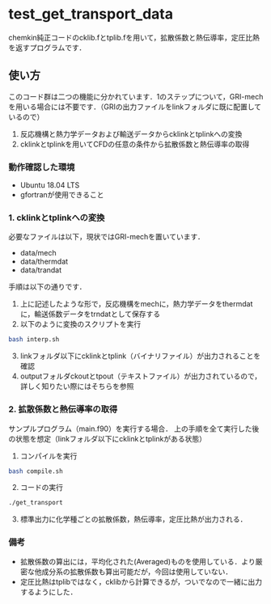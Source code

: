 # test_get_transport_data
chemkin純正コードのcklib.fとtplib.fを用いて，拡散係数と熱伝導率，定圧比熱を返すプログラムです．

## 使い方
このコード群は二つの機能に分かれています．1のステップについて，GRI-mechを用いる場合には不要です．（GRIの出力ファイルをlinkフォルダに既に配置しているので）
1. 反応機構と熱力学データおよび輸送データからcklinkとtplinkへの変換
2. cklinkとtplinkを用いてCFDの任意の条件から拡散係数と熱伝導率の取得

### 動作確認した環境
- Ubuntu 18.04 LTS
- gfortranが使用できること

### 1. cklinkとtplinkへの変換
必要なファイルは以下，現状ではGRI-mechを置いています．
- data/mech
- data/thermdat
- data/trandat

手順は以下の通りです．
1. 上に記述したような形で，反応機構をmechに，熱力学データをthermdatに，輸送係数データをtrndatとして保存する
2. 以下のように変換のスクリプトを実行
```bash
bash interp.sh
```
3. linkフォルダ以下にcklinkとtplink（バイナリファイル）が出力されることを確認
4. outputフォルダckoutとtpout（テキストファイル）が出力されているので，詳しく知りたい際にはそちらを参照

### 2. 拡散係数と熱伝導率の取得
サンプルプログラム（main.f90）を実行する場合．
上の手順を全て実行した後の状態を想定（linkフォルダ以下にcklinkとtplinkがある状態）

1. コンパイルを実行
```bash
bash compile.sh
```
2. コードの実行
```bash
./get_transport
```
3. 標準出力に化学種ごとの拡散係数，熱伝導率，定圧比熱が出力される．

### 備考
- 拡散係数の算出には，平均化された(Averaged)ものを使用している．より厳密な他成分系の拡散係数も算出可能だが，今回は使用していない．
- 定圧比熱はtplibではなく，cklibから計算できるが，ついでなので一緒に出力するようにした．
